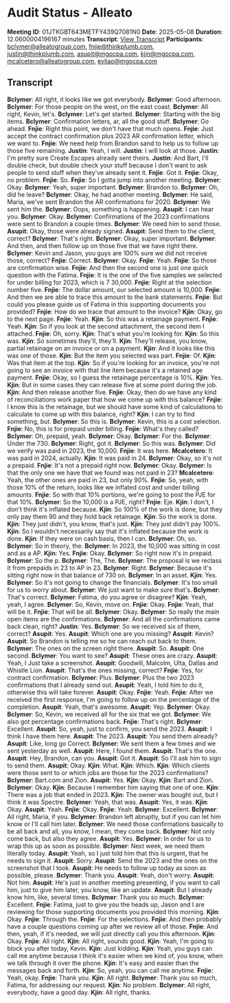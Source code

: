 # Audit Status - Alleato
**Meeting ID**: 01JTKGBT643METFY439Q7081N0
**Date**: 2025-05-08
**Duration**: 12.0600004196167 minutes
**Transcript**: [View Transcript](https://app.fireflies.ai/view/01JTKGBT643METFY439Q7081N0)
**Participants**: bclymer@alleatogroup.com, fnjie@thinkplumb.com, justin@thinkplumb.com, asupit@mgocpa.com, kjin@mgocpa.com, mcalcetero@alleatogroup.com, evliao@mgocpa.com

## Transcript
**Bclymer**: All right, it looks like we got everybody.
**Bclymer**: Good afternoon.
**Bclymer**: For those people on the west, on the east coast.
**Bclymer**: All right, Kevin, let's.
**Bclymer**: Let's get started.
**Bclymer**: Starting with the big items.
**Bclymer**: Confirmation letters, ar, all the good stuff.
**Bclymer**: Go ahead.
**Fnjie**: Right this point, we don't have that much opens.
**Fnjie**: Just accept the contract confirmation plus 2023 AR confirmation letter, which we want to.
**Fnjie**: We need help from Brandon sand to help us to follow up those five remaining.
**Justin**: Yeah, I will.
**Justin**: I will look at those.
**Justin**: I'm pretty sure Create Escapes already sent theirs.
**Justin**: And Bart, I'll double check, but double check your stuff because I don't want to ask people to send stuff when they've already sent it.
**Fnjie**: Got it.
**Fnjie**: Okay, no problem.
**Fnjie**: So.
**Fnjie**: So I gotta jump into another meeting.
**Bclymer**: Okay.
**Bclymer**: Yeah, super important.
**Bclymer**: Brandon to.
**Bclymer**: Oh, did he leave?
**Bclymer**: Okay, he had another meeting.
**Bclymer**: He said, Maria, we've sent Brandon the AR confirmations for 2020.
**Bclymer**: We sent him the.
**Bclymer**: Oops, something is happening.
**Asupit**: I can hear you.
**Bclymer**: Okay.
**Bclymer**: Confirmations of the 2023 confirmations were sent to Brandon a couple times.
**Bclymer**: We need him to send those.
**Asupit**: Okay, those were already signed.
**Asupit**: Send them to the client, correct?
**Bclymer**: That's right.
**Bclymer**: Okay, super important.
**Bclymer**: And then, and then follow up on those five that we have right there.
**Bclymer**: Kevin and Jason, you guys are 100% sure we did not receive those, correct?
**Fnjie**: Correct.
**Bclymer**: Okay.
**Fnjie**: Yeah.
**Fnjie**: So those are confirmation wise.
**Fnjie**: And then the second one is just one quick question with the Fatima.
**Fnjie**: It is the one of the five samples we selected for under billing for 2023, which is 7 30,000.
**Fnjie**: Right at the selection number five.
**Fnjie**: The dollar amount, our selected amount is 10,000.
**Fnjie**: And then we are able to trace this amount to the bank statements.
**Fnjie**: But could you please guide us of Fatima in this supporting documents you provided?
**Fnjie**: How do we trace that amount to the invoice?
**Kjin**: Okay, go to the next page.
**Fnjie**: Yeah.
**Kjin**: So this was a retainage payment.
**Fnjie**: Yeah.
**Kjin**: So if you look at the second attachment, the second item I attached.
**Fnjie**: Oh, sorry.
**Kjin**: That's what you're looking for.
**Kjin**: So this was.
**Kjin**: So sometimes they'll, they'll.
**Kjin**: They'll release, you know, partial retainage on an invoice or on a payment.
**Kjin**: And it looks like this was one of those.
**Kjin**: But the item you selected was part.
**Fnjie**: Of.
**Kjin**: Was that item at the top.
**Kjin**: So if you're looking for an invoice, you're not going to see an invoice with that line item because it's a retained age payment.
**Fnjie**: Okay, so I guess the retainage percentage is 10%.
**Kjin**: Yes.
**Kjin**: But in some cases they can release five at some point during the job.
**Kjin**: And then release another five.
**Fnjie**: Okay, then do we have any kind of reconciliations work paper that how we come up with this balance?
**Fnjie**: I know this is the retainage, but we should have some kind of calculations to calculate to come up with this balance, right?
**Kjin**: I can try to find something, but.
**Bclymer**: So this is.
**Bclymer**: Kevin, this is a cost selection.
**Fnjie**: No, this is for prepaid under billing.
**Fnjie**: What's they called?
**Bclymer**: Oh, prepaid, yeah.
**Bclymer**: Okay.
**Bclymer**: For the.
**Bclymer**: Under the 730.
**Bclymer**: Right, got it.
**Bclymer**: So this was.
**Bclymer**: Did we verify was paid in 2023, the 10,000.
**Fnjie**: It was here.
**Mcalcetero**: It was paid in 2024, actually.
**Kjin**: It was paid in 24.
**Bclymer**: Okay, so it's not a prepaid.
**Fnjie**: It's not a prepaid right now.
**Bclymer**: Okay.
**Bclymer**: Is that the only one we have that we found was not paid in 23?
**Mcalcetero**: Yeah, the other ones are paid in 23, but only 90%.
**Fnjie**: So, yeah, with those 10% of the return, looks like we inflated cost and under billing amounts.
**Fnjie**: So with that 10% portions, we're going to post the PJE for that 10%.
**Bclymer**: So the 10,000 is a PJE, right?
**Fnjie**: Eje.
**Kjin**: I don't, I don't think it's inflated because.
**Kjin**: So 100% of the work is done, but they only pay them 90 and they hold back retainage.
**Kjin**: So the work is done.
**Kjin**: They just didn't, you know, that's just.
**Kjin**: They just didn't pay 100%.
**Kjin**: So I wouldn't necessarily say that it's inflated because the work is done.
**Kjin**: If they were on cash basis, then I can.
**Bclymer**: Oh, so.
**Bclymer**: So in theory, the.
**Bclymer**: In 2023, the 10,000 was sitting in cost and as a AP.
**Kjin**: Yes.
**Fnjie**: Okay.
**Bclymer**: So right now it's in prepaid.
**Bclymer**: So the p.
**Bclymer**: The, The.
**Bclymer**: The proposal is we reclass it from prepaids in 23 to AP in 23.
**Bclymer**: Right.
**Bclymer**: Because it's sitting right now in that balance of 730 on.
**Bclymer**: In an asset.
**Kjin**: Yes.
**Bclymer**: So it's not going to change the financials.
**Bclymer**: It's too small for us to worry about.
**Bclymer**: We just want to make sure that's.
**Bclymer**: That's correct.
**Bclymer**: Fatima, do you agree or disagree?
**Kjin**: Yeah, yeah, I agree.
**Bclymer**: So, Kevin, move on.
**Fnjie**: Okay.
**Fnjie**: Yeah, that will be it.
**Fnjie**: That will be all.
**Bclymer**: Okay.
**Bclymer**: So really the main open items are the confirmations.
**Bclymer**: And all the confirmations came back clean, right?
**Justin**: Yes.
**Bclymer**: So we received six of them, correct?
**Asupit**: Yes.
**Asupit**: Which one are you missing?
**Asupit**: Kevin?
**Asupit**: So Brandon is telling me so he can reach out back to them.
**Bclymer**: The ones on the screen right there.
**Asupit**: So.
**Asupit**: One second.
**Bclymer**: You want to see?
**Asupit**: These ones are crazy.
**Asupit**: Yeah, I Just take a screenshot.
**Asupit**: Goodwill, Malcolm, Ulta, Dallas and Whistle Lion.
**Asupit**: That's the ones missing, correct?
**Fnjie**: Yes, for contract confirmation.
**Bclymer**: Plus.
**Bclymer**: Plus the two 2023 confirmations that I already send out.
**Asupit**: Yeah, I told him to do it, otherwise this will take forever.
**Asupit**: Okay.
**Fnjie**: Yeah.
**Fnjie**: After we received the first response, I'm going to follow up on the percentage of the completion.
**Asupit**: Yeah, that's awesome.
**Asupit**: Yep.
**Bclymer**: Okay.
**Bclymer**: So, Kevin, we received all for the six that we got.
**Bclymer**: We also got percentage confirmations back.
**Fnjie**: That's right.
**Bclymer**: Excellent.
**Asupit**: So, yeah, just to confirm, you send the 2023.
**Asupit**: I think I have them here.
**Asupit**: The 2023.
**Asupit**: You send them already?
**Asupit**: Like, long go Correct.
**Bclymer**: We sent them a few times and we sent yesterday as well.
**Asupit**: Here, I found them.
**Asupit**: That's the one.
**Asupit**: Hey, Brandon, can you.
**Asupit**: Got it.
**Asupit**: So I'll ask him to sign to send them.
**Asupit**: Okay.
**Kjin**: What.
**Kjin**: Which.
**Kjin**: Which clients were those sent to or which jobs are those for the 2023 confirmations?
**Bclymer**: Bart.com and Zion.
**Asupit**: Yes.
**Kjin**: Okay.
**Kjin**: Bart and Zion.
**Bclymer**: Okay.
**Kjin**: Because I remember him saying that one of one.
**Kjin**: There was a job that ended in 2023.
**Kjin**: The owner was bought out, but I think it was Spectre.
**Bclymer**: Yeah, that was.
**Asupit**: Yes, it was.
**Kjin**: Okay.
**Asupit**: Yeah.
**Fnjie**: Okay.
**Fnjie**: Yeah.
**Bclymer**: Excellent.
**Bclymer**: All right, Maria, if you.
**Bclymer**: Brandon left abruptly, but if you can let him know or I'll call him later.
**Bclymer**: We need those confirmations basically to be all back and all, you know, I mean, they come back.
**Bclymer**: Not only come back, but also they agree.
**Asupit**: Yes.
**Bclymer**: In order for us to wrap this up as soon as possible.
**Bclymer**: Next week, we need them literally today.
**Asupit**: Yeah, so I just told him that this is urgent, that he needs to sign it.
**Asupit**: Sorry.
**Asupit**: Send the 2023 and the ones on the screenshot that I took.
**Asupit**: He needs to follow up today as soon as possible, please.
**Bclymer**: Thank you.
**Asupit**: Yeah, don't worry.
**Asupit**: Not him.
**Asupit**: He's just in another meeting presenting, if you want to call him, just to give him later, you know, like an update.
**Asupit**: But I already know him, like, several times.
**Bclymer**: Thank you so much.
**Bclymer**: Excellent.
**Fnjie**: Fatima, just to give you the heads up, Jason and I are reviewing for those supporting documents you provided this morning.
**Kjin**: Okay.
**Fnjie**: Through the.
**Fnjie**: For the selections.
**Fnjie**: And then probably have a couple questions coming up after we review all of those.
**Fnjie**: And then, yeah, if it's needed, we will just directly call you this afternoon.
**Kjin**: Okay.
**Fnjie**: All right.
**Kjin**: All right, sounds good.
**Kjin**: Yeah, I'm going to block you after today, Kevin.
**Kjin**: Just kidding.
**Kjin**: Yeah, you guys can call me anytime because I think it's easier when we kind of, you know, when we talk through it over the phone.
**Kjin**: It's easy and easier than the messages back and forth.
**Kjin**: So, yeah, you can call me anytime.
**Fnjie**: Yeah, okay.
**Fnjie**: Thank you.
**Kjin**: All right.
**Bclymer**: Thank you so much, Fatima, for addressing our request.
**Kjin**: No problem.
**Bclymer**: All right, everybody, have a good day.
**Kjin**: All right, thanks.
